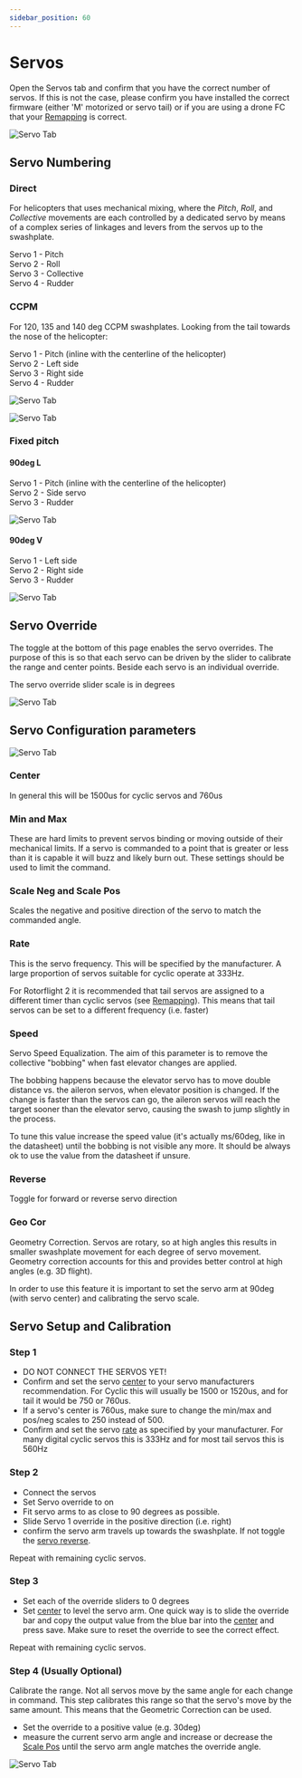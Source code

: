 ```yaml
---
sidebar_position: 60
---
```



# Servos

Open the Servos tab and confirm that you have the correct number of servos. If this is not the case, please confirm you have installed the correct firmware (either 'M' motorized or servo tail) or if you are using a drone FC that your [Remapping](Remapping.md)  is correct.

![Servo Tab](./img/servo-1.png)

## Servo Numbering

### Direct  

For helicopters that uses mechanical mixing, where the _Pitch_, _Roll_, and _Collective_ movements are each controlled by a dedicated servo by means of a complex series of linkages and levers from the servos up to the swashplate. 

Servo 1 - Pitch  
Servo 2 - Roll  
Servo 3 - Collective  
Servo 4 - Rudder  

### CCPM  

For 120, 135 and 140 deg CCPM swashplates. 
Looking from the tail towards the nose of the helicopter:

Servo 1 - Pitch (inline with the centerline of the helicopter)    
Servo 2 - Left side  
Servo 3 - Right side  
Servo 4 - Rudder  

![Servo Tab](./img/servo-120deg-x3.png)

![Servo Tab](./img/servo-2.png)

### Fixed pitch  

#### 90deg L  

Servo 1 - Pitch (inline with the centerline of the helicopter)    
Servo 2 - Side servo  
Servo 3 - Rudder  

![Servo Tab](./img/servo-90deg-x2.png)

#### 90deg V   

Servo 1 - Left side    
Servo 2 - Right side  
Servo 3 - Rudder  

![Servo Tab](./img/servo-45deg-x2.png)

## Servo Override

The toggle at the bottom of this page enables the servo overrides. The purpose of this is so that each servo can be driven by the slider to calibrate the range and center points. Beside each servo is an individual override.

The servo override slider scale is in degrees

![Servo Tab](./img/servo-3.png)

## Servo Configuration parameters 

![Servo Tab](./img/servo-4.png)

### Center

In general this will be 1500us for cyclic servos and 760us

### Min and Max

These are hard limits to prevent servos binding or moving outside of their mechanical limits. If a servo is commanded to a point that is greater or less than it is capable it will buzz and likely burn out. These settings should be used to limit the command.

### Scale Neg and Scale Pos

Scales the negative and positive direction of the servo to match the commanded angle.

### Rate 

This is the servo frequency. This will be specified by the manufacturer. A large proportion of servos suitable for cyclic operate at 333Hz.  

For Rotorflight 2 it is recommended that tail servos are assigned to a different timer than cyclic servos (see [Remapping](Remapping.md)). This means that tail servos can be set to a different frequency (i.e. faster)  

### Speed

Servo Speed Equalization. The aim of this parameter is to remove the collective "bobbing" when fast elevator changes are applied.

The bobbing happens because the elevator servo has to move double distance vs. the aileron servos, when elevator position is changed.
If the change is faster than the servos can go, the aileron servos will reach the target sooner than the elevator servo, causing the swash to jump slightly in the process.

To tune this value increase the speed value (it's actually ms/60deg, like in the datasheet) until the bobbing is not visible any more. It should be always ok to use the value from the datasheet if unsure.

### Reverse

Toggle for forward or reverse servo direction

### Geo Cor

Geometry Correction. Servos are rotary, so at high angles this results in smaller swashplate movement for each degree of servo movement. Geometry correction accounts for this and provides better control at high angles (e.g. 3D flight).

In order to use this feature it is important to set the servo arm at 90deg (with servo center) and calibrating the servo scale. 

## Servo Setup and Calibration

### Step 1

* DO NOT CONNECT THE SERVOS YET!
* Confirm and set the servo [center](#center) to your servo manufacturers recommendation. For Cyclic this will usually be 1500 or 1520us, and for tail it would be 750 or 760us.
* If a servo's center is 760us, make sure to change the min/max and pos/neg scales to 250 instead of 500.
* Confirm and set the servo [rate](#rate) as specified by your manufacturer. For many digital cyclic servos this is 333Hz and for most tail servos this is 560Hz

### Step 2

* Connect the servos
* Set Servo override to on
* Fit servo arms to as close to 90 degrees as possible.
* Slide Servo 1 override in the positive direction (i.e. right)
* confirm the servo arm travels up towards the swashplate. If not toggle the [servo reverse](#reverse).

Repeat with remaining cyclic servos.

### Step 3

* Set each of the override sliders to 0 degrees
* Set [center](#center) to level the servo arm. One quick way is to slide the override bar and copy the output value from the blue bar into the [center](#center) and press save. Make sure to reset the override to see the correct effect.

Repeat with remaining cyclic servos.

### Step 4 (Usually Optional)

Calibrate the range. Not all servos move by the same angle for each change in command. This step calibrates this range so that the servo's move by the same amount. This means that the Geometric Correction can be used.
* Set the override to a positive value (e.g. 30deg)
* measure the current servo arm angle and increase or decrease the [Scale Pos](#scale-neg-and-scale-pos) until the servo arm angle matches the override angle.

![Servo Tab](./img/servo-5.png)




